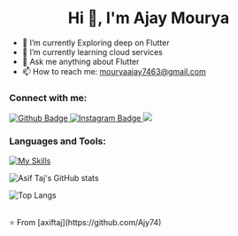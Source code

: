 <h1 align="center">Hi 👋, I'm Ajay Mourya</h1>

- 🔭 I’m currently Exploring deep on Flutter
- 🌱 I’m currently learning cloud services
- 💬 Ask me anything about Flutter 
- 📫 How to reach me: mouryaajay7463@gmail.com
<!--- - 😄 My website: https://thetechbrothers.net  
- ⚡ Fun fact: I'm comming to teen  -->
  
### Connect with me:
<div id="badges">
  <a href="https://github.com/Ajy74">
    <img src="https://img.shields.io/badge/Github-white?style=for-the-badge&logo=Github&logoColor=black" alt="Github Badge"/>
  </a>
   <a href="https://www.instagram.com/mourya7870">
    <img src="https://img.shields.io/badge/Instagram-purple?style=for-the-badge&logo=instagram&logoColor=white" alt="Instagram Badge"/>
  </a>
   <a href="https://www.linkedin.com/in/ajay-mourya-59919522b">
    <img src="https://img.shields.io/badge/LinkedIn-0077B5?style=for-the-badge&logo=linkedin&logoColor=white"/>
  </a>
</div>

### Languages and Tools:
[![My Skills](https://skillicons.dev/icons?i=flutter,dart,firebase,github,git,postman,figma,xd&perline=5)](https://skillicons.dev)

![Asif Taj's GitHub stats](https://github-readme-stats.vercel.app/api?username=axiftaj&show_icons=true&theme=dark)

![Top Langs](https://github-readme-stats.vercel.app/api/top-langs/?username=axiftaj&theme=dark)


<br>
⭐️ From [axiftaj](https://github.com/Ajy74)
